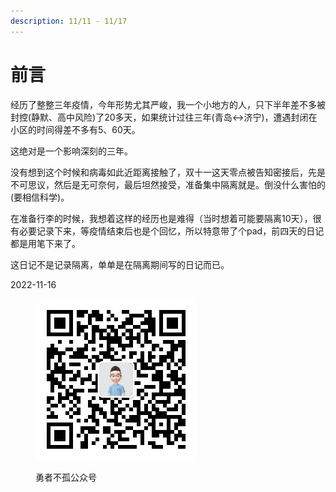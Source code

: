```yaml
---
description: 11/11 - 11/17
---
```


# 前言

经历了整整三年疫情，今年形势尤其严峻，我一个小地方的人，只下半年差不多被封控(静默、高中风险)了20多天，如果统计过往三年(青岛<->济宁)，遭遇封闭在小区的时间得差不多有5、60天。

这绝对是一个影响深刻的三年。

没有想到这个时候和病毒如此近距离接触了，双十一这天零点被告知密接后，先是不可思议，然后是无可奈何，最后坦然接受，准备集中隔离就是。倒没什么害怕的(要相信科学)。

在准备行李的时候，我想着这样的经历也是难得（当时想着可能要隔离10天），很有必要记录下来，等疫情结束后也是个回忆，所以特意带了个pad，前四天的日记都是用笔下来了。

这日记不是记录隔离，单单是在隔离期间写的日记而已。

2022-11-16



<figure><img src=".gitbook/assets/qrcode_for_gh_a2118ebbde48_258.jpg" alt=""><figcaption><p>勇者不孤公众号</p></figcaption></figure>
